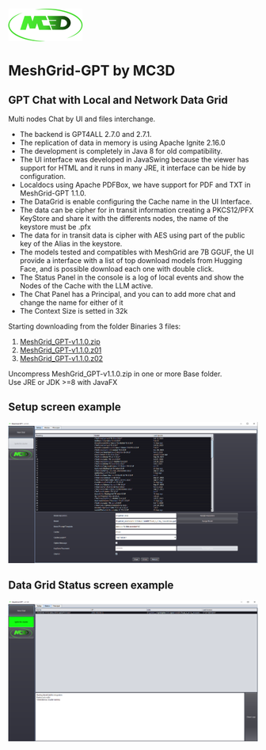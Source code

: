 <img src="images/mc3d_logo.png"/><br/>
# MeshGrid-GPT by MC3D
<h2>GPT Chat with Local and Network Data Grid</h2>
Multi nodes Chat by UI and files interchange.
<ul>
<li>The backend is GPT4ALL 2.7.0 and 2.7.1.</li>
<li>The replication of data in memory is using Apache Ignite 2.16.0</li>
<li>The development is completely in Java 8 for old compatibility.</li>
<li>The UI interface was developed in JavaSwing because the viewer has support for HTML and it runs in many JRE, it interface can be hide by configuration.</li>
<li>Localdocs using Apache PDFBox, we have support for PDF and TXT in MeshGrid-GPT 1.1.0.</li>
<li>The DataGrid is enable configuring the Cache name  in the UI Interface.</li>
<li>The data can be cipher for in transit information creating a PKCS12/PFX KeyStore and share it with the differents nodes, the name of the keystore must be <cache_name>.pfx</li>
<li>The data for in transit data is cipher with AES using part of the public key of the Alias <cache> in the keystore.</li>
<li>The models tested and compatibles with MeshGrid are 7B GGUF, the UI provide a interface with a list of top download models from Hugging Face, and is possible download each one with double click.</li>
<li>The Status Panel in the console is a log of local events and show the Nodes of the Cache with the LLM active.</li>
<li>The Chat Panel has a Principal, and you can to add more chat and change the name for either of it</li>
<li> The Context Size is setted in 32k</li>
</ul>
Starting downloading from the folder Binaries 3 files: 
  <ol>
<li><a href="https://github.com/mastercracker3d/MeshGrid-GPT/raw/main/binaries/MeshGrid_GPT-v1.1.0.zip">MeshGrid_GPT-v1.1.0.zip</a></li>
<li><a href="https://github.com/mastercracker3d/MeshGrid-GPT/raw/main/binaries/MeshGrid_GPT-v1.1.0.z01">MeshGrid_GPT-v1.1.0.z01</a></li>
<li><a href="https://github.com/mastercracker3d/MeshGrid-GPT/raw/main/binaries/MeshGrid_GPT-v1.1.0.z02">MeshGrid_GPT-v1.1.0.z02</a></li>
  </ol>
  Uncompress MeshGrid_GPT-v1.1.0.zip in one or more Base folder.<br/>
  Use JRE or JDK >=8 with JavaFX<br/>
  <h2>Setup screen example</h2>
  <img src="images/Setup.png"/><br/>
  <h2>Data Grid Status screen example</h2>
  <img src="images/Status.png"/><br/>
  

